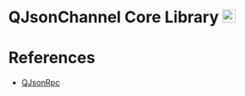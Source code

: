 # QJsonChannel Core Library <img src="https://seeklogo.com/images/C/c-logo-43CE78FF9C-seeklogo.com.png" width="24" height="24">

# References
- [QJsonRpc](https://bitbucket.org/devonit/qjsonrpc)
